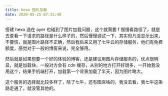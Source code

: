 ```yaml
---
title: hexo 图片加载
date: 2020-05-25 07:31:48
---
```


搭建 hexo 选在 ayer 也碰到了图片加载问题，这个就需要 f 慢慢看路径了，就是去查看一下请求的路径是什么样子的，然后慢慢调试一下，其实但凡没显示出来，不要慌，就是图片路径不正确，然后我后来又用了七牛云的存储服务，他们有免费额度，感觉对于一般的博客来说，完全够用。

然后就是如果想要一个好的体验的博客，还是建议用图片存储服务的，优点很明显，就是加载快，一般对方会有 cdn 缓存，从别的地方打开好很多，一开始我没用这个，结果手机端打开，加载第一个背景加载了半天，因为图片略大。

这个服务的选择就比较多样了，除了七牛，还有图床啥的，我没去看，我七牛这条路走通了，就没管其他的。
